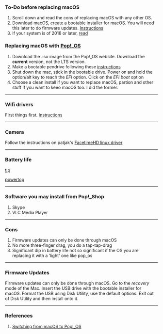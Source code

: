 ### To-Do before replacing macOS

1. Scroll down and read the cons of replacing macOS with any other OS. 
2. Download macOS, create a bootable installer for macOS. You will need this later to do firmware updates. [Instructions](https://support.apple.com/en-us/HT201372)
3. If your system is of 2018 or later, [read](https://wiki.t2linux.org/)

### Replacing macOS with [Pop!_OS](https://pop.system76.com/)

1. Download the .iso image from the Pop!_OS website. Download the **current** version, not the LTS version.
2. Make a bootable pendrive following these [instructions](https://support.system76.com/articles/live-disk/)
3. Shut down the mac, stick in the bootable drive. Power on and hold the option/alt key to reach the *EFI* option. Click on the *EFI boot* option
4. Choose a clean install if you want to replace macOS, partion and other stuff if you want to keeo macOS too. I did the former.

***

### Wifi drivers

First things first. [Instructions](https://askubuntu.com/a/60395)

***

### Camera

Follow the instructions on patjak's [FacetimeHD linux driver](https://github.com/patjak/bcwc_pcie/wiki)

***

### Battery life

[tlp](https://linrunner.de/tlp/)

[powertop](https://01.org/powertop)

***

### Software you may install from Pop!_Shop

1. Skype
2. VLC Media Player

***

### Cons

1. Firmware updates can only be done through macOS
2. No more three-finger drag, you do a tap-tap-drag
3. Significant dip in battery life not so significant if the OS you are replacing it with a 'light' one like pop_os

***

### Firmware Updates

Firmware updates can only be done through macOS. Go to the *recovery* mode of the Mac. Insert the USB drive with the bootable installer for macOS. Format the USB using Disk Utility, use the default options. Exit out of Disk Utility and then install onto it.

***

### References

1. [Switching from macOS to Pop!_OS](https://support.system76.com/articles/switch-from-macos-to-popos/)
